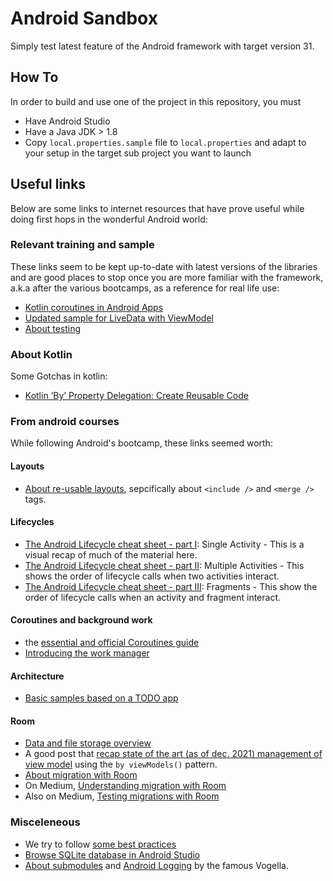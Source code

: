 # Android Sandbox

Simply test latest feature of the Android framework with target version 31.

## How To

In order to build and use one of the project in this repository, you must

- Have Android Studio
- Have a Java JDK > 1.8
- Copy `local.properties.sample` file to `local.properties` and adapt to your setup in the target sub project you want to launch

## Useful links

Below are some links to internet resources that have prove useful while doing first hops in the wonderful Android world:

### Relevant training and sample

These links seem to be kept up-to-date with latest versions of the libraries and are good places to stop once you are more familiar with the framework, a.k.a after the various bootcamps, as a reference for real life use:

- [Kotlin coroutines in Android Apps](https://developer.android.com/codelabs/kotlin-coroutines)
- [Updated sample for LiveData with ViewModel](https://developer.android.com/codelabs/basic-android-kotlin-training-livedata)
- [About testing](https://developer.android.com/training/testing)

### About Kotlin

Some Gotchas in kotlin:

- [Kotlin ‘By’ Property Delegation: Create Reusable Code](https://medium.com/rocket-fuel/kotlin-by-property-delegation-create-reusable-code-f2bc2253e227)

### From android courses

While following Android's bootcamp, these links seemed worth:

#### Layouts

- [About re-usable layouts](https://developer.android.com/training/improving-layouts/reusing-layouts), sepcifically about `<include />` and `<merge />` tags.

#### Lifecycles

- [The Android Lifecycle cheat sheet - part I](https://medium.com/androiddevelopers/the-android-lifecycle-cheat-sheet-part-i-single-activities-e49fd3d202ab): Single Activity - This is a visual recap of much of the material here.
- [The Android Lifecycle cheat sheet - part II](https://medium.com/androiddevelopers/the-android-lifecycle-cheat-sheet-part-ii-multiple-activities-a411fd139f24): Multiple Activities - This shows the order of lifecycle calls when two activities interact.
- [The Android Lifecycle cheat sheet - part III](https://medium.com/androiddevelopers/the-android-lifecycle-cheat-sheet-part-iii-fragments-afc87d4f37fd): Fragments - This show the order of lifecycle calls when an activity and fragment interact.

#### Coroutines and background work

- the [essential and official Coroutines guide](https://kotlinlang.org/docs/coroutines-guide.html)
- [Introducing the work manager](https://medium.com/androiddevelopers/introducing-workmanager-2083bcfc4712)

#### Architecture

- [Basic samples based on a TODO app](https://github.com/android/architecture-samples)

#### Room

- [Data and file storage overview](https://developer.android.com/training/data-storage)
- A good post that [recap state of the art (as of dec. 2021) management of view model](https://proandroiddev.com/optimizing-viewmodel-with-lifecycle-2-2-0-a2895b5c01fd) using the `by viewModels()` pattern.
- [About migration with Room](https://developer.android.com/training/data-storage/room/migrating-db-versions)
- On Medium, [Understanding migration with Room](https://medium.com/androiddevelopers/understanding-migrations-with-room-f01e04b07929)
- Also on Medium, [Testing migrations with Room](https://medium.com/androiddevelopers/testing-room-migrations-be93cdb0d975)


### Misceleneous 

- We try to follow [some best practices](https://github.com/futurice/android-best-practices)
- [Browse SQLite database in Android Studio](https://medium.com/@mattyskala/browse-sqlite-database-in-android-studio-4fbba6cca105)
- [About submodules](https://www.vogella.com/tutorials/GitSubmodules/article.html) and [Android Logging](https://www.vogella.com/tutorials/AndroidLogging/article.html) by the famous Vogella.


